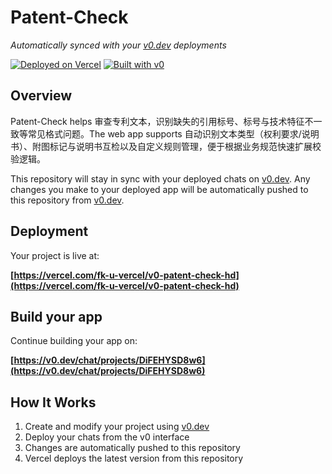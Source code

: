 # Patent-Check

*Automatically synced with your [v0.dev](https://v0.dev) deployments*

[![Deployed on Vercel](https://img.shields.io/badge/Deployed%20on-Vercel-black?style=for-the-badge&logo=vercel)](https://vercel.com/fk-u-vercel/v0-patent-check-hd)
[![Built with v0](https://img.shields.io/badge/Built%20with-v0.dev-black?style=for-the-badge)](https://v0.dev/chat/projects/DiFEHYSD8w6)

## Overview

Patent-Check helps 审查专利文本，识别缺失的引用标号、标号与技术特征不一致等常见格式问题。The web app supports 自动识别文本类型（权利要求/说明书）、附图标记与说明书互检以及自定义规则管理，便于根据业务规范快速扩展校验逻辑。

This repository will stay in sync with your deployed chats on [v0.dev](https://v0.dev). Any changes you make to your deployed app will be automatically pushed to this repository from [v0.dev](https://v0.dev).

## Deployment

Your project is live at:

**[https://vercel.com/fk-u-vercel/v0-patent-check-hd](https://vercel.com/fk-u-vercel/v0-patent-check-hd)**

## Build your app

Continue building your app on:

**[https://v0.dev/chat/projects/DiFEHYSD8w6](https://v0.dev/chat/projects/DiFEHYSD8w6)**

## How It Works

1. Create and modify your project using [v0.dev](https://v0.dev)
2. Deploy your chats from the v0 interface
3. Changes are automatically pushed to this repository
4. Vercel deploys the latest version from this repository